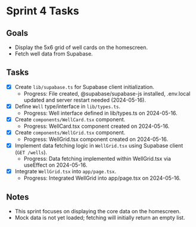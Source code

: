 # Sprint 4 Tasks

## Goals
- Display the 5x6 grid of well cards on the homescreen.
- Fetch well data from Supabase.

## Tasks
- [x] Create `lib/supabase.ts` for Supabase client initialization.
  - Progress: File created, @supabase/supabase-js installed, .env.local updated and server restart needed (2024-05-16).
- [x] Define `Well` type/interface in `lib/types.ts`.
  - Progress: Well interface defined in lib/types.ts on 2024-05-16.
- [x] Create `components/WellCard.tsx` component.
  - Progress: WellCard.tsx component created on 2024-05-16.
- [x] Create `components/WellGrid.tsx` component.
  - Progress: WellGrid.tsx component created on 2024-05-16.
- [x] Implement data fetching logic in `WellGrid.tsx` using Supabase client (`GET /wells`).
  - Progress: Data fetching implemented within WellGrid.tsx via useEffect on 2024-05-16.
- [x] Integrate `WellGrid.tsx` into `app/page.tsx`.
  - Progress: Integrated WellGrid into app/page.tsx on 2024-05-16.

## Notes
- This sprint focuses on displaying the core data on the homescreen.
- Mock data is not yet loaded; fetching will initially return an empty list.